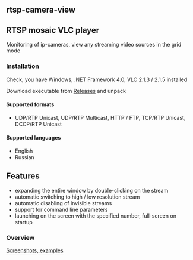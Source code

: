 ## rtsp-camera-view
## RTSP mosaic VLC player

Monitoring of ip-cameras, view any streaming video sources in the grid mode


### Installation
Check, you have Windows, .NET Framework 4.0, VLC 2.1.3 / 2.1.5 installed

Download executable from [Releases](https://github.com/grigory-lobkov/rtsp-camera-view/releases) and unpack


#### Supported formats
- UDP/RTP Unicast, UDP/RTP Multicast, HTTP / FTP, TCP/RTP Unicast, DCCP/RTP Unicast


#### Supported languages
- English
- Russian


## Features
- expanding the entire window by double-clicking on the stream
- automatic switching to high / low resolution stream
- automatic disabling of invisible streams
- support for command line parameters
- launching on the screen with the specified number, full-screen on startup


### Overview
[Screenshots, examples](https://github.com/grigory-lobkov/rtsp-camera-view/wiki/Overview)
